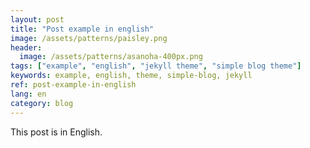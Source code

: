 ```yaml
---
layout: post
title: "Post example in english"
image: /assets/patterns/paisley.png
header:
  image: /assets/patterns/asanoha-400px.png
tags: ["example", "english", "jekyll theme", "simple blog theme"]
keywords: example, english, theme, simple-blog, jekyll
ref: post-example-in-english
lang: en
category: blog
---
```


This post is in English.
